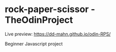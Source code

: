 # rock-paper-scissor - TheOdinProject

Live preview: https://dd-mahn.github.io/odin-RPS/

Beginner Javascript project
